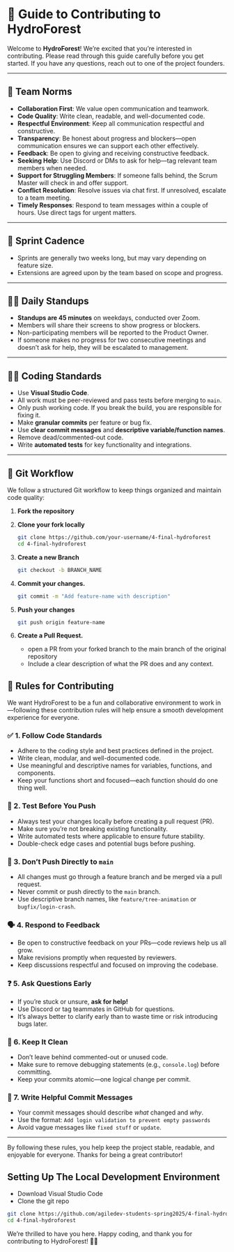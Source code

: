 # 🤝 Guide to Contributing to HydroForest

Welcome to **HydroForest**! We’re excited that you’re interested in contributing. Please read through this guide carefully before you get started. If you have any questions, reach out to one of the project founders.

---

## 🧩 Team Norms

- **Collaboration First**: We value open communication and teamwork.
- **Code Quality**: Write clean, readable, and well-documented code.
- **Respectful Environment**: Keep all communication respectful and constructive.
- **Transparency**: Be honest about progress and blockers—open communication ensures we can support each other effectively.
- **Feedback**: Be open to giving and receiving constructive feedback.
- **Seeking Help**: Use Discord or DMs to ask for help—tag relevant team members when needed.
- **Support for Struggling Members**: If someone falls behind, the Scrum Master will check in and offer support.
- **Conflict Resolution**: Resolve issues via chat first. If unresolved, escalate to a team meeting.
- **Timely Responses**: Respond to team messages within a couple of hours. Use direct tags for urgent matters.

---

## 🔁 Sprint Cadence

- Sprints are generally two weeks long, but may vary depending on feature size.
- Extensions are agreed upon by the team based on scope and progress.

---

## 🧍‍♂️ Daily Standups

- **Standups are 45 minutes** on weekdays, conducted over Zoom.
- Members will share their screens to show progress or blockers.
- Non-participating members will be reported to the Product Owner.
- If someone makes no progress for two consecutive meetings and doesn’t ask for help, they will be escalated to management.

---

## 🧑‍💻 Coding Standards

- Use **Visual Studio Code**.
- All work must be peer-reviewed and pass tests before merging to `main`.
- Only push working code. If you break the build, you are responsible for fixing it.
- Make **granular commits** per feature or bug fix.
- Use **clear commit messages** and **descriptive variable/function names**.
- Remove dead/commented-out code.
- Write **automated tests** for key functionality and integrations.

---

## 🌱 Git Workflow

We follow a structured Git workflow to keep things organized and maintain code quality:

1. **Fork the repository**

2. **Clone your fork locally**
   ```bash
   git clone https://github.com/your-username/4-final-hydroforest
   cd 4-final-hydroforest

3. **Create a new Branch**
   ```sh
   git checkout -b BRANCH_NAME
4. **Commit your changes.**
    ```sh
    git commit -m "Add feature-name with description"
5. **Push your changes**
    ```sh
    git push origin feature-name
6. **Create a Pull Request.**
    - open a PR from your forked branch to the main branch of the original repository
    - Include a clear description of what the PR does and any context.

## 📌 Rules for Contributing

We want HydroForest to be a fun and collaborative environment to work in—following these contribution rules will help ensure a smooth development experience for everyone.

### ✅ 1. Follow Code Standards

- Adhere to the coding style and best practices defined in the project.
- Write clean, modular, and well-documented code.
- Use meaningful and descriptive names for variables, functions, and components.
- Keep your functions short and focused—each function should do one thing well.

### 🧪 2. Test Before You Push

- Always test your changes locally before creating a pull request (PR).
- Make sure you’re not breaking existing functionality.
- Write automated tests where applicable to ensure future stability.
- Double-check edge cases and potential bugs before pushing.

### 🚫 3. Don’t Push Directly to `main`

- All changes must go through a feature branch and be merged via a pull request.
- Never commit or push directly to the `main` branch.
- Use descriptive branch names, like `feature/tree-animation` or `bugfix/login-crash`.

### 🗣 4. Respond to Feedback

- Be open to constructive feedback on your PRs—code reviews help us all grow.
- Make revisions promptly when requested by reviewers.
- Keep discussions respectful and focused on improving the codebase.

### ❓ 5. Ask Questions Early

- If you’re stuck or unsure, **ask for help!**
- Use Discord or tag teammates in GitHub for questions.
- It’s always better to clarify early than to waste time or risk introducing bugs later.

### 🧼 6. Keep It Clean

- Don’t leave behind commented-out or unused code.
- Make sure to remove debugging statements (e.g., `console.log`) before committing.
- Keep your commits atomic—one logical change per commit.

### 📖 7. Write Helpful Commit Messages

- Your commit messages should describe *what* changed and *why*.
- Use the format: `Add login validation to prevent empty passwords`
- Avoid vague messages like `fixed stuff` or `update`.

---

By following these rules, you help keep the project stable, readable, and enjoyable for everyone. Thanks for being a great contributor! 


## Setting Up The Local Development Environment
- Download Visual Studio Code
- Clone the git repo

```bash 
git clone https://github.com/agiledev-students-spring2025/4-final-hydroforest
cd 4-final-hydroforest
```


We’re thrilled to have you here. Happy coding, and thank you for contributing to HydroForest! 🌳💧

